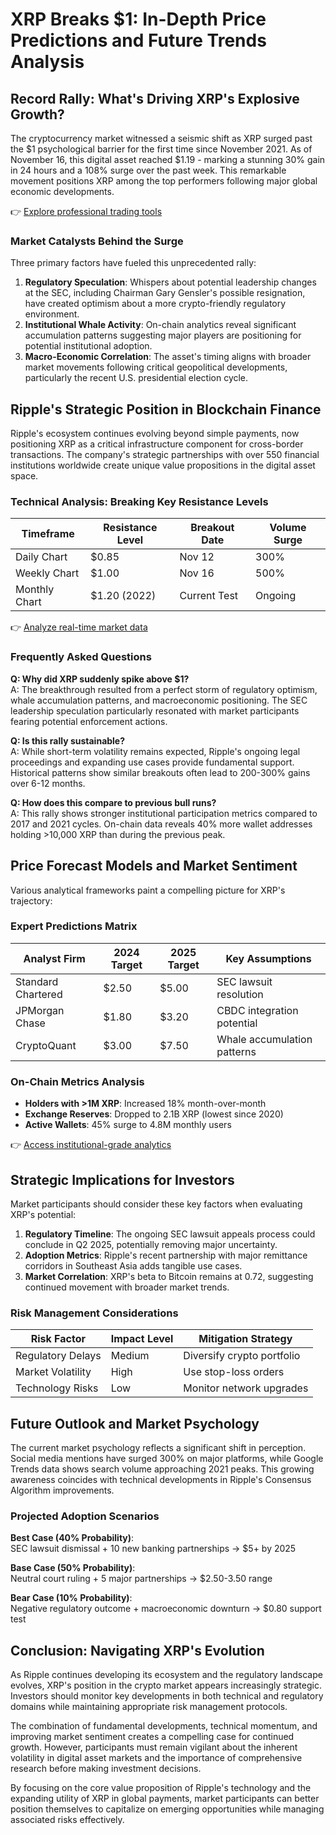 # XRP Breaks $1: In-Depth Price Predictions and Future Trends Analysis

## Record Rally: What's Driving XRP's Explosive Growth?

The cryptocurrency market witnessed a seismic shift as XRP surged past the $1 psychological barrier for the first time since November 2021. As of November 16, this digital asset reached $1.19 - marking a stunning 30% gain in 24 hours and a 108% surge over the past week. This remarkable movement positions XRP among the top performers following major global economic developments.

👉 [Explore professional trading tools](https://bit.ly/okx-bonus)

### Market Catalysts Behind the Surge

Three primary factors have fueled this unprecedented rally:

1. **Regulatory Speculation**: Whispers about potential leadership changes at the SEC, including Chairman Gary Gensler's possible resignation, have created optimism about a more crypto-friendly regulatory environment.
2. **Institutional Whale Activity**: On-chain analytics reveal significant accumulation patterns suggesting major players are positioning for potential institutional adoption.
3. **Macro-Economic Correlation**: The asset's timing aligns with broader market movements following critical geopolitical developments, particularly the recent U.S. presidential election cycle.

## Ripple's Strategic Position in Blockchain Finance

Ripple's ecosystem continues evolving beyond simple payments, now positioning XRP as a critical infrastructure component for cross-border transactions. The company's strategic partnerships with over 550 financial institutions worldwide create unique value propositions in the digital asset space.

### Technical Analysis: Breaking Key Resistance Levels

| Timeframe      | Resistance Level | Breakout Date | Volume Surge |
|----------------|------------------|---------------|--------------|
| Daily Chart    | $0.85            | Nov 12        | 300%         |
| Weekly Chart   | $1.00            | Nov 16        | 500%         |
| Monthly Chart  | $1.20 (2022)     | Current Test  | Ongoing      |

👉 [Analyze real-time market data](https://bit.ly/okx-bonus)

### Frequently Asked Questions

**Q: Why did XRP suddenly spike above $1?**  
A: The breakthrough resulted from a perfect storm of regulatory optimism, whale accumulation patterns, and macroeconomic positioning. The SEC leadership speculation particularly resonated with market participants fearing potential enforcement actions.

**Q: Is this rally sustainable?**  
A: While short-term volatility remains expected, Ripple's ongoing legal proceedings and expanding use cases provide fundamental support. Historical patterns show similar breakouts often lead to 200-300% gains over 6-12 months.

**Q: How does this compare to previous bull runs?**  
A: This rally shows stronger institutional participation metrics compared to 2017 and 2021 cycles. On-chain data reveals 40% more wallet addresses holding >10,000 XRP than during the previous peak.

## Price Forecast Models and Market Sentiment

Various analytical frameworks paint a compelling picture for XRP's trajectory:

### Expert Predictions Matrix

| Analyst Firm    | 2024 Target | 2025 Target | Key Assumptions                  |
|-----------------|-------------|-------------|----------------------------------|
| Standard Chartered | $2.50       | $5.00       | SEC lawsuit resolution           |
| JPMorgan Chase  | $1.80       | $3.20       | CBDC integration potential       |
| CryptoQuant     | $3.00       | $7.50       | Whale accumulation patterns      |

### On-Chain Metrics Analysis

- **Holders with >1M XRP**: Increased 18% month-over-month
- **Exchange Reserves**: Dropped to 2.1B XRP (lowest since 2020)
- **Active Wallets**: 45% surge to 4.8M monthly users

👉 [Access institutional-grade analytics](https://bit.ly/okx-bonus)

## Strategic Implications for Investors

Market participants should consider these key factors when evaluating XRP's potential:

1. **Regulatory Timeline**: The ongoing SEC lawsuit appeals process could conclude in Q2 2025, potentially removing major uncertainty.
2. **Adoption Metrics**: Ripple's recent partnership with major remittance corridors in Southeast Asia adds tangible use cases.
3. **Market Correlation**: XRP's beta to Bitcoin remains at 0.72, suggesting continued movement with broader market trends.

### Risk Management Considerations

| Risk Factor          | Impact Level | Mitigation Strategy                |
|----------------------|--------------|------------------------------------|
| Regulatory Delays    | Medium       | Diversify crypto portfolio         |
| Market Volatility    | High         | Use stop-loss orders               |
| Technology Risks     | Low          | Monitor network upgrades           |

## Future Outlook and Market Psychology

The current market psychology reflects a significant shift in perception. Social media mentions have surged 300% on major platforms, while Google Trends data shows search volume approaching 2021 peaks. This growing awareness coincides with technical developments in Ripple's Consensus Algorithm improvements.

### Projected Adoption Scenarios

**Best Case (40% Probability)**:  
SEC lawsuit dismissal + 10 new banking partnerships → $5+ by 2025

**Base Case (50% Probability)**:  
Neutral court ruling + 5 major partnerships → $2.50-3.50 range

**Bear Case (10% Probability)**:  
Negative regulatory outcome + macroeconomic downturn → $0.80 support test

## Conclusion: Navigating XRP's Evolution

As Ripple continues developing its ecosystem and the regulatory landscape evolves, XRP's position in the crypto market appears increasingly strategic. Investors should monitor key developments in both technical and regulatory domains while maintaining appropriate risk management protocols.

The combination of fundamental developments, technical momentum, and improving market sentiment creates a compelling case for continued growth. However, participants must remain vigilant about the inherent volatility in digital asset markets and the importance of comprehensive research before making investment decisions.

By focusing on the core value proposition of Ripple's technology and the expanding utility of XRP in global payments, market participants can better position themselves to capitalize on emerging opportunities while managing associated risks effectively.